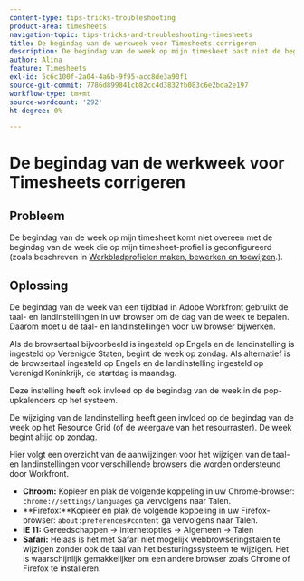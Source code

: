 ```yaml
---
content-type: tips-tricks-troubleshooting
product-area: timesheets
navigation-topic: tips-tricks-and-troubleshooting-timesheets
title: De begindag van de werkweek voor Timesheets corrigeren
description: De begindag van de week op mijn timesheet past niet de begindag van de week aan die op mijn timesheet profiel wordt gevormd.
author: Alina
feature: Timesheets
exl-id: 5c6c100f-2a04-4a6b-9f95-acc8de3a90f1
source-git-commit: 7786d899841cb82cc4d3832fb083c6e2bda2e197
workflow-type: tm+mt
source-wordcount: '292'
ht-degree: 0%

---
```


# De begindag van de werkweek voor Timesheets corrigeren

## Probleem

De begindag van de week op mijn timesheet komt niet overeen met de begindag van de week die op mijn timesheet-profiel is geconfigureerd (zoals beschreven in [Werkbladprofielen maken, bewerken en toewijzen](../../timesheets/create-and-manage-timesheets/create-timesheet-profiles.md).).

## Oplossing

De begindag van de week van een tijdblad in Adobe Workfront gebruikt de taal- en landinstellingen in uw browser om de dag van de week te bepalen. Daarom moet u de taal- en landinstellingen voor uw browser bijwerken. 

Als de browsertaal bijvoorbeeld is ingesteld op Engels en de landinstelling is ingesteld op Verenigde Staten, begint de week op zondag. Als alternatief is de browsertaal ingesteld op Engels en de landinstelling ingesteld op Verenigd Koninkrijk, de startdag is maandag.

Deze instelling heeft ook invloed op de begindag van de week in de pop-upkalenders op het systeem.

De wijziging van de landinstelling heeft geen invloed op de begindag van de week op het Resource Grid (of de weergave van het resourraster). De week begint altijd op zondag.

Hier volgt een overzicht van de aanwijzingen voor het wijzigen van de taal- en landinstellingen voor verschillende browsers die worden ondersteund door Workfront.

* **Chroom:** Kopieer en plak de volgende koppeling in uw Chrome-browser: `chrome://settings/languages` ga vervolgens naar Talen.
* **Firefox:**Kopieer en plak de volgende koppeling in uw Firefox-browser: `about:preferences#content` ga vervolgens naar Talen.
* **IE 11:** Gereedschappen -> Internetopties -> Algemeen -> Talen
* **Safari:** Helaas is het met Safari niet mogelijk webbrowseringstalen te wijzigen zonder ook de taal van het besturingssysteem te wijzigen. Het is waarschijnlijk gemakkelijker om een andere browser zoals Chrome of Firefox te installeren.

 
